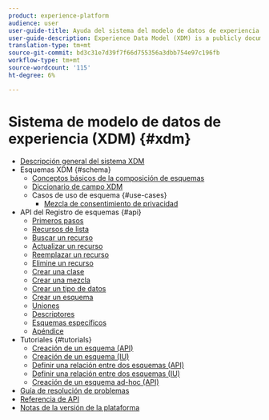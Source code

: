 ```yaml
---
product: experience-platform
audience: user
user-guide-title: Ayuda del sistema del modelo de datos de experiencia (XDM)
user-guide-description: Experience Data Model (XDM) is a publicly documented specification designed to improve the power of digital experiences. It provides common structures and definitions for any application to use to communicate with Adobe Experience Platform services. By adhering to XDM standards, all customer experience data can be incorporated into a common representation that can deliver insights in a faster, more integrated way.
translation-type: tm+mt
source-git-commit: bd3c31e7d39f7f66d755356a3dbb754e97c196fb
workflow-type: tm+mt
source-wordcount: '115'
ht-degree: 6%

---
```



# Sistema de modelo de datos de experiencia (XDM) {#xdm}

* [Descripción general del sistema XDM](home.md)
* Esquemas XDM {#schema}
   * [Conceptos básicos de la composición de esquemas](schema/composition.md)
   * [Diccionario de campo XDM](schema/field-dictionary.md)
   * Casos de uso de esquema {#use-cases}
      * [Mezcla de consentimiento de privacidad](schema/privacy-consent.md)
* API del Registro de esquemas {#api}
   * [Primeros pasos](api/getting-started.md)
   * [Recursos de lista](api/list-resources.md)
   * [Buscar un recurso](api/look-up-resource.md)
   * [Actualizar un recurso](api/update-resource.md)
   * [Reemplazar un recurso](api/replace-resource.md)
   * [Elimine un recurso](api/delete-resource.md)
   * [Crear una clase](api/create-class.md)
   * [Crear una mezcla](api/create-mixin.md)
   * [Crear un tipo de datos](api/create-data-type.md)
   * [Crear un esquema](api/create-schema.md)
   * [Uniones](api/unions.md)
   * [Descriptores](api/descriptors.md)
   * [Esquemas específicos](api/ad-hoc.md)
   * [Apéndice](api/appendix.md)
* Tutoriales {#tutorials}
   * [Creación de un esquema (API)](tutorials/create-schema-api.md)
   * [Creación de un esquema (IU)](tutorials/create-schema-ui.md)
   * [Definir una relación entre dos esquemas (API)](tutorials/relationship-api.md)
   * [Definir una relación entre dos esquemas (IU)](tutorials/relationship-ui.md)
   * [Creación de un esquema ad-hoc (API)](tutorials/ad-hoc.md)
* [Guía de resolución de problemas](troubleshooting-guide.md)
* [Referencia de API](https://www.adobe.io/apis/experienceplatform/home/api-reference.html#!acpdr/swagger-specs/schema-registry.yaml)
* [Notas de la versión de la plataforma](https://www.adobe.com/go/platform-release-notes-en)